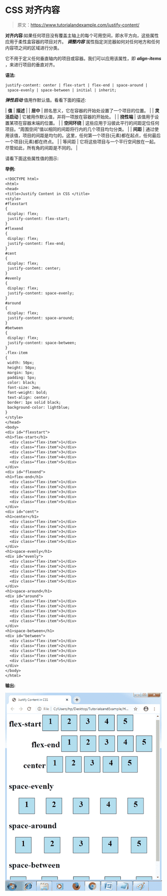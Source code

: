 # CSS 对齐内容

> 原文：<https://www.tutorialandexample.com/justify-content/>

**对齐内容**:如果任何项目没有覆盖主轴上的每个可用空间，即水平方向，这些属性应用于柔性盒容器的项目对齐。 ***调整内容*** 属性指定浏览器如何对任何地方和任何内容项之间的区域进行分类。

它不用于定义任何垂直轴内的项目或容器。我们可以应用该属性，即 ***align-items*** ，来进行项目的垂直对齐。

**语法:**

```
justify-content: center | flex-start | flex-end | space-around | space-evenly | space-between | initial | inherit;  
```

***弹性启动*** 值用作默认值。看看下面的描述:



| **值** | **描述** |
| **居中** | 顾名思义，它在容器的开始处设置了一个项目的位置。 |
| **灵活启动** | 它被用作默认值，并将一项放在容器的开始处。 |
| **挠性端** | 该值用于设置某项在容器末端的位置。 |
| **空间环绕** | 这些应用于沿彼此平行的间距定位任何项目。“周围空间”值以相同的间距将行内的几个项目均匀分类。 |
| **间距** | 通过使用该值，项目的间距是均匀的。这里，任何第一个项目(元素)都在起点，任何最后一个项目(元素)都在终点。 |
| 等间距 | 它将这些项目与一个平行空间放在一起。尽管如此，所有角的间距是不同的。 |



请看下面这些属性值的图示:

**举例:**

```
<!DOCTYPE html>  
<html>          
<head>  
<title>Justify Content in CSS </title>  
<style>    
#flexstart
{ 
 display: flex; 
 justify-content: flex-start; 
} 
#flexend
{ 
 display: flex; 
 justify-content: flex-end; 
}   
#cent
{ 
 display: flex; 
 justify-content: center; 
} 
#evenly
{ 
 display: flex; 
 justify-content: space-evenly; 
} 
#around
{ 
 display: flex; 
 justify-content: space-around; 
} 
#between
{ 
 display: flex; 
 justify-content: space-between; 
} 
.flex-item
{ 
 width: 50px; 
 height: 50px; 
 margin: 5px; 
 padding: 5px; 
 color: black; 
 font-size: 2em; 
 font-weight: bold; 
 text-align: center; 
 border: 1px solid black; 
 background-color: lightblue; 
} 
</style>  
</head>  
<body>
<div id="flexstart"> 
<h1>flex-start</h1> 
  <div class="flex-item">1</div> 
  <div class="flex-item">2</div> 
  <div class="flex-item">3</div> 
  <div class="flex-item">4</div> 
  <div class="flex-item">5</div> 
</div> 
<div id="flexend"> 
<h1>flex-end</h1> 
  <div class="flex-item">1</div> 
  <div class="flex-item">2</div> 
  <div class="flex-item">3</div> 
  <div class="flex-item">4</div> 
  <div class="flex-item">5</div> 
</div> 
<div id="cent"> 
<h1>center</h1> 
  <div class="flex-item">1</div> 
  <div class="flex-item">2</div> 
  <div class="flex-item">3</div> 
  <div class="flex-item">4</div> 
  <div class="flex-item">5</div>  
</div> 
<h1>space-evenly</h1> 
<div id="evenly"> 
  <div class="flex-item">1</div> 
  <div class="flex-item">2</div> 
  <div class="flex-item">3</div> 
  <div class="flex-item">4</div> 
  <div class="flex-item">5</div> 
</div> 
<h1>space-around</h1> 
<div id="around"> 
  <div class="flex-item">1</div> 
  <div class="flex-item">2</div> 
  <div class="flex-item">3</div> 
  <div class="flex-item">4</div> 
  <div class="flex-item">5</div> 
</div> 
<h1>space-between</h1> 
<div id="between"> 
  <div class="flex-item">1</div> 
  <div class="flex-item">2</div> 
  <div class="flex-item">3</div> 
  <div class="flex-item">4</div> 
  <div class="flex-item">5</div> 
</div> 
</body>  
</html> 
```

**输出:**

![Justify Content](img/64d7ec79078b9c6ef13e0037c75325f0.png)